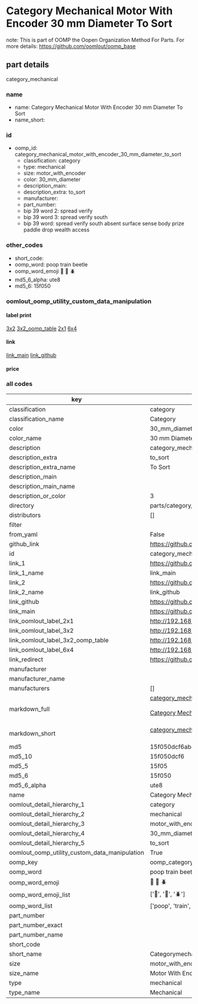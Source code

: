 # Category Mechanical Motor With Encoder 30 mm Diameter To Sort  

note: This is part of OOMP the Oopen Organization Method For Parts. For more details: https://github.com/oomlout/oomp_base

##  part details
  



category_mechanical



### name
* name: Category Mechanical Motor With Encoder 30 mm Diameter To Sort
* name_short: 
### id
* oomp_id: category_mechanical_motor_with_encoder_30_mm_diameter_to_sort
  * classification: category
  * type: mechanical
  * size: motor_with_encoder
  * color: 30_mm_diameter
  * description_main: 
  * description_extra: to_sort
  * manufacturer: 
  * part_number: 
  * bip 39 word 2: spread verify
  * bip 39 word 3: spread verify south
  * bip 39 word: spread verify south absent surface sense body prize paddle drop wealth access

### other_codes
* short_code: 
* oomp_word: poop train beetle
* oomp_word_emoji :poop: :train: :beetle:
* md5_6_alpha: ute8
* md5_6: 15f050






### oomlout_oomp_utility_custom_data_manipulation
#### label print
[3x2](http://192.168.1.245:1112/?label=oomp%20ute8)
[3x2_oomp_table](http://192.168.1.108:1112/?label=oomp%20ute8)
[2x1](http://192.168.1.242:1112/?label=oomp%20ute8)
[6x4](http://192.168.1.55:1112/?label=oomp%20ute8)    

#### link

[link_main](https://github.com/oomlout/oomlout_oomp_version_1_messy/tree/main/parts/category_mechanical_motor_with_encoder_30_mm_diameter_to_sort) [link_github](https://github.com/oomlout/oomlout_oomp_version_1_messy/tree/main/parts/category_mechanical_motor_with_encoder_30_mm_diameter_to_sort)                             

#### price







### all codes 
| key | value |  
| --- | --- |  
| classification | category |  
| classification_name | Category |  
| color | 30_mm_diameter |  
| color_name | 30 mm Diameter |  
| description | category_mechanical |  
| description_extra | to_sort |  
| description_extra_name | To Sort |  
| description_main |  |  
| description_main_name |  |  
| description_or_color | 3  |  
| directory | parts/category_mechanical_motor_with_encoder_30_mm_diameter_to_sort |  
| distributors | [] |  
| filter |  |  
| from_yaml | False |  
| github_link | https://github.com/oomlout/oomlout_oomp_part_src/tree/main/parts/category_mechanical_motor_with_encoder_30_mm_diameter_to_sort |  
| id | category_mechanical_motor_with_encoder_30_mm_diameter_to_sort |  
| link_1 | https://github.com/oomlout/oomlout_oomp_version_1_messy/tree/main/parts/category_mechanical_motor_with_encoder_30_mm_diameter_to_sort |  
| link_1_name | link_main |  
| link_2 | https://github.com/oomlout/oomlout_oomp_version_1_messy/tree/main/parts/category_mechanical_motor_with_encoder_30_mm_diameter_to_sort |  
| link_2_name | link_github |  
| link_github | https://github.com/oomlout/oomlout_oomp_version_1_messy/tree/main/parts/category_mechanical_motor_with_encoder_30_mm_diameter_to_sort |  
| link_main | https://github.com/oomlout/oomlout_oomp_version_1_messy/tree/main/parts/category_mechanical_motor_with_encoder_30_mm_diameter_to_sort |  
| link_oomlout_label_2x1 | http://192.168.1.242:1112/?label=oomp%20ute8 |  
| link_oomlout_label_3x2 | http://192.168.1.245:1112/?label=oomp%20ute8 |  
| link_oomlout_label_3x2_oomp_table | http://192.168.1.108:1112/?label=oomp%20ute8 |  
| link_oomlout_label_6x4 | http://192.168.1.55:1112/?label=oomp%20ute8 |  
| link_redirect | https://github.com/oomlout/oomlout_oomp_version_1_messy/tree/main/parts/category_mechanical_motor_with_encoder_30_mm_diameter_to_sort |  
| manufacturer |  |  
| manufacturer_name |  |  
| manufacturers | [] |  
| markdown_full | [category_mechanical_motor_with_encoder_30_mm_diameter_to_sort](none)<br>[](none)<br>[Category Mechanical Motor With Encoder 30 Mm Diameter To Sort](none)<br><br> |  
| markdown_short | [category_mechanical_motor_with_encoder_30_mm_diameter_to_sort](none)<br><br> |  
| md5 | 15f050dcf6ab431f0f6d100ba07cae98 |  
| md5_10 | 15f050dcf6 |  
| md5_5 | 15f05 |  
| md5_6 | 15f050 |  
| md5_6_alpha | ute8 |  
| name | Category Mechanical Motor With Encoder 30 mm Diameter To Sort |  
| oomlout_detail_hierarchy_1 | category |  
| oomlout_detail_hierarchy_2 | mechanical |  
| oomlout_detail_hierarchy_3 | motor_with_encoder |  
| oomlout_detail_hierarchy_4 | 30_mm_diameter |  
| oomlout_detail_hierarchy_5 | to_sort |  
| oomlout_oomp_utility_custom_data_manipulation | True |  
| oomp_key | oomp_category_mechanical_motor_with_encoder_30_mm_diameter_to_sort |  
| oomp_word | poop train beetle |  
| oomp_word_emoji | :poop: :train: :beetle: |  
| oomp_word_emoji_list | [':poop:', ':train:', ':beetle:'] |  
| oomp_word_list | ['poop', 'train', 'beetle'] |  
| part_number |  |  
| part_number_exact |  |  
| part_number_name |  |  
| short_code |  |  
| short_name | Categorymechanical |  
| size | motor_with_encoder |  
| size_name | Motor With Encoder |  
| type | mechanical |  
| type_name | Mechanical |  
